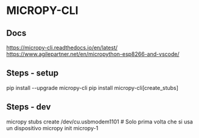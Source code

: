 # MICROPY-CLI

## Docs

<https://micropy-cli.readthedocs.io/en/latest/>
<https://www.agilepartner.net/en/micropython-esp8266-and-vscode/>

## Steps - setup

pip install --upgrade micropy-cli
pip install micropy-cli[create_stubs]

## Steps - dev

micropy stubs create /dev/cu.usbmodem1101 # Solo prima volta che si usa un dispositivo
micropy init micropy-1

